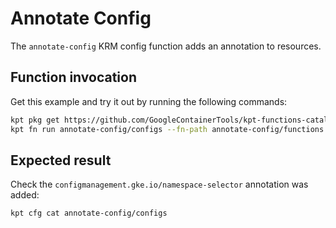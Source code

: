 # Annotate Config

The `annotate-config` KRM config function adds an annotation to resources.

## Function invocation

Get this example and try it out by running the following commands:

```sh
kpt pkg get https://github.com/GoogleContainerTools/kpt-functions-catalog.git/examples/annotate-config .
kpt fn run annotate-config/configs --fn-path annotate-config/functions
```

## Expected result

Check the `configmanagement.gke.io/namespace-selector` annotation was added:

```sh
kpt cfg cat annotate-config/configs
```
